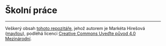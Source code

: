 # Školní práce

---

Veškerý obsah [tohoto repozitáře](https://github.com/mayllou/skolni-prace), jehož autorem je Markéta Hirešová ([mayllou](https://github.com/mayllou/)), podléhá licenci [Creative Commons Uveďte původ 4.0 Mezinárodní](https://creativecommons.org/licenses/by/4.0/deed.cs).
